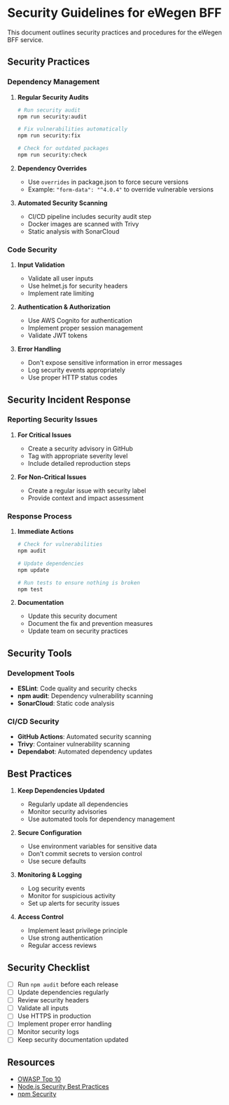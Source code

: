 # Security Guidelines for eWegen BFF

This document outlines security practices and procedures for the eWegen BFF service.

## Security Practices

### Dependency Management

1. **Regular Security Audits**
   ```bash
   # Run security audit
   npm run security:audit
   
   # Fix vulnerabilities automatically
   npm run security:fix
   
   # Check for outdated packages
   npm run security:check
   ```

2. **Dependency Overrides**
   - Use `overrides` in package.json to force secure versions
   - Example: `"form-data": "^4.0.4"` to override vulnerable versions

3. **Automated Security Scanning**
   - CI/CD pipeline includes security audit step
   - Docker images are scanned with Trivy
   - Static analysis with SonarCloud

### Code Security

1. **Input Validation**
   - Validate all user inputs
   - Use helmet.js for security headers
   - Implement rate limiting

2. **Authentication & Authorization**
   - Use AWS Cognito for authentication
   - Implement proper session management
   - Validate JWT tokens

3. **Error Handling**
   - Don't expose sensitive information in error messages
   - Log security events appropriately
   - Use proper HTTP status codes

## Security Incident Response

### Reporting Security Issues

1. **For Critical Issues**
   - Create a security advisory in GitHub
   - Tag with appropriate severity level
   - Include detailed reproduction steps

2. **For Non-Critical Issues**
   - Create a regular issue with security label
   - Provide context and impact assessment

### Response Process

1. **Immediate Actions**
   ```bash
   # Check for vulnerabilities
   npm audit
   
   # Update dependencies
   npm update
   
   # Run tests to ensure nothing is broken
   npm test
   ```

2. **Documentation**
   - Update this security document
   - Document the fix and prevention measures
   - Update team on security practices

## Security Tools

### Development Tools

- **ESLint**: Code quality and security checks
- **npm audit**: Dependency vulnerability scanning
- **SonarCloud**: Static code analysis

### CI/CD Security

- **GitHub Actions**: Automated security scanning
- **Trivy**: Container vulnerability scanning
- **Dependabot**: Automated dependency updates

## Best Practices

1. **Keep Dependencies Updated**
   - Regularly update all dependencies
   - Monitor security advisories
   - Use automated tools for dependency management

2. **Secure Configuration**
   - Use environment variables for sensitive data
   - Don't commit secrets to version control
   - Use secure defaults

3. **Monitoring & Logging**
   - Log security events
   - Monitor for suspicious activity
   - Set up alerts for security issues

4. **Access Control**
   - Implement least privilege principle
   - Use strong authentication
   - Regular access reviews

## Security Checklist

- [ ] Run `npm audit` before each release
- [ ] Update dependencies regularly
- [ ] Review security headers
- [ ] Validate all inputs
- [ ] Use HTTPS in production
- [ ] Implement proper error handling
- [ ] Monitor security logs
- [ ] Keep security documentation updated

## Resources

- [OWASP Top 10](https://owasp.org/www-project-top-ten/)
- [Node.js Security Best Practices](https://nodejs.org/en/docs/guides/security/)
- [npm Security](https://docs.npmjs.com/about-audit-reports) 